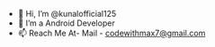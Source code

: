 - 👋 Hi, I’m @kunalofficial125
- 👀 I’m a Android Developer
- 📫 Reach Me At- Mail - codewithmax7@gmail.com

<!---
kunalofficial125/kunalofficial125 is a ✨ special ✨ repository because its `README.md` (this file) appears on your GitHub profile.
You can click the Preview link to take a look at your changes.
--->
